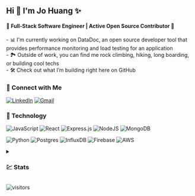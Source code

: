 <h2> Hi 👋 I'm Jo Huang ✨ </h2>

<h4>👩‍ Full-Stack Software Engineer | Active Open Source Contributor 👩‍ </h4>
- 📊 I'm currently working on DataDoc, an open source developer tool that provides performance monitoring and load testing for an application<br>
- 🏞️ Outside of work, you can find me rock climbing, hiking, long boarding, or building cool techs<br>
- 🛠️ Check out what I’m building right here on GitHub<br>

<h3>🔗 Connect with Me</h3>

[![LinkedIn](https://img.shields.io/badge/linkedin-%230077B5.svg?style=for-the-badge&logo=linkedin&logoColor=white)](https://www.linkedin.com/in/johuangx/)
[![Gmail](https://img.shields.io/badge/Gmail-D14836?style=for-the-badge&logo=gmail&logoColor=white)](mailto:johuangx@gmail.com)

<h3>🧰 Technology</h3>
  
![JavaScript](https://img.shields.io/badge/javascript-%23323330.svg?style=for-the-badge&logo=javascript&logoColor=%23F7DF1E)
![React](https://img.shields.io/badge/react-%2320232a.svg?style=for-the-badge&logo=react&logoColor=%2361DAFB)
![Express.js](https://img.shields.io/badge/express.js-%23404d59.svg?style=for-the-badge&logo=express&logoColor=%2361DAFB)
![NodeJS](https://img.shields.io/badge/node.js-6DA55F?style=for-the-badge&logo=node.js&logoColor=white)
![MongoDB](https://img.shields.io/badge/MongoDB-%234ea94b.svg?style=for-the-badge&logo=mongodb&logoColor=white)

![Python](https://img.shields.io/badge/python-3670A0?style=for-the-badge&logo=python&logoColor=ffdd54)
![Postgres](https://img.shields.io/badge/postgres-%23316192.svg?style=for-the-badge&logo=postgresql&logoColor=white)
![InfluxDB](https://img.shields.io/badge/InfluxDB-22ADF6?style=for-the-badge&logo=InfluxDB&logoColor=white)
![Firebase](https://img.shields.io/badge/firebase-%23039BE5.svg?style=for-the-badge&logo=firebase)
![AWS](https://img.shields.io/badge/AWS-%23FF9900.svg?style=for-the-badge&logo=amazon-aws&logoColor=white)


<details>
  <summary><h3>💹 Stats</h3></summary>

![stats](https://github-readme-stats.vercel.app/api?username=jochuang&include_all_commits=true&show_icons=true&count_private=true&disable_animations=true&theme=tokyonight&hide=stars,contribs)

</details>

![visitors](https://visitor-badge.glitch.me/badge?page_id=jochuang.jochuang)

<!--
**jochuang/jochuang** is a ✨ _special_ ✨ repository because its `README.md` (this file) appears on your GitHub profile.

Here are some ideas to get you started:

- 🔭 I’m currently working on ...
- 🌱 I’m currently learning ...
- 👯 I’m looking to collaborate on ...
- 🤔 I’m looking for help with ...
- 💬 Ask me about ...
- 📫 How to reach me: ...
- 😄 Pronouns: ...
- ⚡ Fun fact: ...
-->
